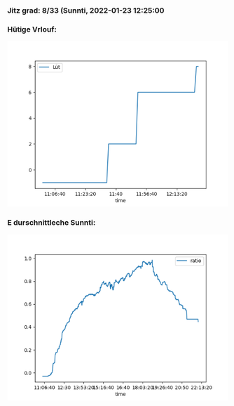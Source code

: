 ### Jitz grad: 8/33 (Sunnti, 2022-01-23 12:25:00

### Hütige Vrlouf:
![Graph](Today.png)

### E durschnittleche Sunnti:
![Graph](Sunnti.png)